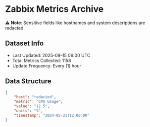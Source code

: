 # Zabbix Metrics Archive

⚠️ **Note**: Sensitive fields like hostnames and system descriptions are redacted.

## Dataset Info
- Last Updated: 2025-08-15 06:00 UTC
- Total Metrics Collected: 1158
- Update Frequency: Every (1) hour

## Data Structure
```json
{
    "host": "redacted",
    "metric": "CPU Usage",
    "value": "12.5",
    "units": "%",
    "timestamp": "2024-05-21T12:00:00"
}
```
